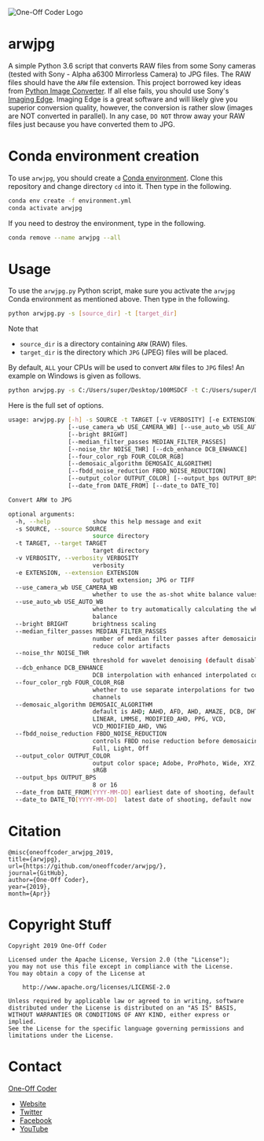 ![One-Off Coder Logo](/logo.png "One-Off Coder")

# arwjpg

A simple Python 3.6 script that converts RAW files from some Sony cameras (tested with Sony - Alpha a6300 Mirrorless Camera)  to JPG files. The RAW files should have the `ARW` file extension. This project borrowed key ideas from [Python Image Converter](https://github.com/Cyb3rN4u7/Python-Image-Converter). If all else fails, you should use Sony's [Imaging Edge](http://support.d-imaging.sony.co.jp/app/imagingedge/en/). Imaging Edge is a great software and will likely give you superior conversion quality, however, the conversion is rather slow (images are NOT converted in parallel). In any case, `DO NOT` throw away your RAW files just because you have converted them to JPG.

# Conda environment creation

To use `arwjpg`, you should create a [Conda environment](https://anaconda.org/). Clone this repository and change directory `cd` into it. Then type in the following.

```bash
conda env create -f environment.yml
conda activate arwjpg
```

If you need to destroy the environment, type in the following.

```bash
conda remove --name arwjpg --all
```

# Usage

To use the `arwjpg.py` Python script, make sure you activate the `arwjpg` Conda environment as mentioned above. Then type in the following.

```bash
python arwjpg.py -s [source_dir] -t [target_dir]
```

Note that

* `source_dir` is a directory containing `ARW` (RAW) files.
* `target_dir` is the directory which `JPG` (JPEG) files will be placed.

By default, `ALL` your CPUs will be used to convert `ARW` files to `JPG` files! An example on Windows is given as follows.

```bash
python arwjpg.py -s C:/Users/super/Desktop/100MSDCF -t C:/Users/super/Desktop/JPG
```

Here is the full set of options.

```bash
usage: arwjpg.py [-h] -s SOURCE -t TARGET [-v VERBOSITY] [-e EXTENSION]
                 [--use_camera_wb USE_CAMERA_WB] [--use_auto_wb USE_AUTO_WB]
                 [--bright BRIGHT]
                 [--median_filter_passes MEDIAN_FILTER_PASSES]
                 [--noise_thr NOISE_THR] [--dcb_enhance DCB_ENHANCE]
                 [--four_color_rgb FOUR_COLOR_RGB]
                 [--demosaic_algorithm DEMOSAIC_ALGORITHM]
                 [--fbdd_noise_reduction FBDD_NOISE_REDUCTION]
                 [--output_color OUTPUT_COLOR] [--output_bps OUTPUT_BPS]
                 [--date_from DATE_FROM] [--date_to DATE_TO]

Convert ARW to JPG

optional arguments:
  -h, --help            show this help message and exit
  -s SOURCE, --source SOURCE
                        source directory
  -t TARGET, --target TARGET
                        target directory
  -v VERBOSITY, --verbosity VERBOSITY
                        verbosity
  -e EXTENSION, --extension EXTENSION
                        output extension; JPG or TIFF
  --use_camera_wb USE_CAMERA_WB
                        whether to use the as-shot white balance values
  --use_auto_wb USE_AUTO_WB
                        whether to try automatically calculating the white
                        balance
  --bright BRIGHT       brightness scaling
  --median_filter_passes MEDIAN_FILTER_PASSES
                        number of median filter passes after demosaicing to
                        reduce color artifacts
  --noise_thr NOISE_THR
                        threshold for wavelet denoising (default disabled)
  --dcb_enhance DCB_ENHANCE
                        DCB interpolation with enhanced interpolated colors
  --four_color_rgb FOUR_COLOR_RGB
                        whether to use separate interpolations for two green
                        channels
  --demosaic_algorithm DEMOSAIC_ALGORITHM
                        default is AHD; AAHD, AFD, AHD, AMAZE, DCB, DHT,
                        LINEAR, LMMSE, MODIFIED_AHD, PPG, VCD,
                        VCD_MODIFIED_AHD, VNG
  --fbdd_noise_reduction FBDD_NOISE_REDUCTION
                        controls FBDD noise reduction before demosaicing;
                        Full, Light, Off
  --output_color OUTPUT_COLOR
                        output color space; Adobe, ProPhoto, Wide, XYZ, raw,
                        sRGB
  --output_bps OUTPUT_BPS
                        8 or 16
  --date_from DATE_FROM[YYYY-MM-DD] earliest date of shooting, default 1970-01-01
  --date_to DATE_TO[YYYY-MM-DD]  latest date of shooting, default now
```

# Citation

```
@misc{oneoffcoder_arwjpg_2019, 
title={arwjpg}, 
url={https://github.com/oneoffcoder/arwjpg/}, 
journal={GitHub},
author={One-Off Coder}, 
year={2019}, 
month={Apr}}
```

# Copyright Stuff

```
Copyright 2019 One-Off Coder

Licensed under the Apache License, Version 2.0 (the "License");
you may not use this file except in compliance with the License.
You may obtain a copy of the License at

    http://www.apache.org/licenses/LICENSE-2.0

Unless required by applicable law or agreed to in writing, software
distributed under the License is distributed on an "AS IS" BASIS,
WITHOUT WARRANTIES OR CONDITIONS OF ANY KIND, either express or implied.
See the License for the specific language governing permissions and
limitations under the License.
```

# Contact

[One-Off Coder](https://cloud.docker.com/u/oneoffcoder/) 
* [Website](https://www.oneoffcoder.com)
* [Twitter](https://twitter.com/oneoffcoder)
* [Facebook](https://www.facebook.com/oneoffcoder)
* [YouTube](https://www.youtube.com/channel/UCCCv8Glpb2dq2mhUj5mcHCQ)